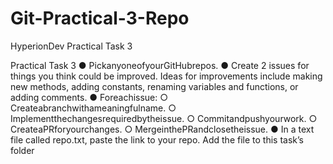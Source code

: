# Git-Practical-3-Repo
HyperionDev Practical Task 3

 Practical Task 3
 ● PickanyoneofyourGitHubrepos.
 ● Create 2 issues for things you think could be improved. Ideas for
 improvements include making new methods, adding constants, renaming
 variables and functions, or adding comments.
 ● Foreachissue:
 ○ Createabranchwithameaningfulname.
 ○ Implementthechangesrequiredbytheissue.
 ○ Commitandpushyourwork.
 ○ CreateaPRforyourchanges.
 ○ MergeinthePRandclosetheissue.
 ● In a text file called repo.txt, paste the link to your repo. Add the file to this
 task’s folder
